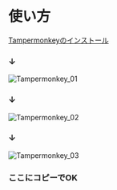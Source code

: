 # 使い方

[Tampermonkeyのインストール](https://chrome.google.com/webstore/detail/tampermonkey/dhdgffkkebhmkfjojejmpbldmpobfkfo?hl=ja)<br>
### ↓<br>
![Tampermonkey_01](https://github.com/gyalaooo1331/jobcan_auto/assets/123883630/12c24c90-6648-4d7d-8a1c-d56924e84699)<br>
### ↓<br>
![Tampermonkey_02](https://github.com/gyalaooo1331/jobcan_auto/assets/123883630/1aad7abb-b001-42c4-a16c-099a63789ad0)<br>
### ↓<br>
![Tampermonkey_03](https://github.com/gyalaooo1331/jobcan_auto/assets/123883630/e5ef5024-293e-4236-b7bf-c63896fda619)<br>

### ここにコピーでOK



